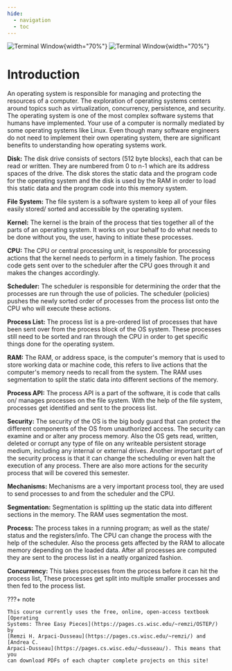 ```yaml
---
hide:
  - navigation
  - toc
---
```


![Terminal Window](/img/OS-Diagram.svg#only-light){width="70%"}
![Terminal Window](/img/OS-Diagram-Inverted.svg#only-dark){width="70%"}

# Introduction

An operating system is responsible for managing and protecting the resources of
a computer. The exploration of operating systems centers around topics such as
virtualization, concurrency, persistence, and security. The operating system is
one of the most complex software systems that humans have implemented. Your use
of a computer is normally mediated by some operating systems like Linux. Even
though many software engineers do not need to implement their own operating
system, there are significant benefits to understanding how operating systems
work.

**Disk:** The disk drive consists of sectors (512 byte blocks), each that can be
read or written. They are numbered from 0 to n-1 which are its address spaces
of the drive. The disk stores the static data and the program code for the
operating system and the disk is used by the RAM in order to load this static
data and the program code into this memory system.

**File System:** The file system is a software system to keep all of your files
easily stored/ sorted and accessible by the operating system.

**Kernel:** The kernel is the brain of the process that ties together all of the
parts of an operating system. It works on your behalf to do what needs to be
done without you, the user, having to initiate these processes.

**CPU:** The CPU or central processing unit, is responsible for processing actions
that the kernel needs to perform in a timely fashion. The process code gets
sent over to the scheduler after the CPU goes through it and makes the changes
accordingly.

**Scheduler:** The scheduler is responsible for determining the order that the
processes are run through the use of policies. The scheduler (policies) pushes
the newly sorted order of processes from the process list onto the CPU who will
execute these actions.

**Process List:** The process list is a pre-ordered list of processes that have
been sent over from the process block of the OS system. These processes still
need to be sorted and ran through the CPU in order to get specific things done
for the operating system.

**RAM:** The RAM, or address space, is the computer's memory that is used to store
working data or machine code, this refers to live actions that the computer's
memory needs to recall from the system. The RAM uses segmentation to split the
static data into different sections of the memory.

**Process API:** The process API is a part of the software, it is code that calls
on/ manages processes on the file system. With the help of the file system,
processes get identified and sent to the process list.

**Security:** The security of the OS is the big body guard that can protect the
different components of the OS from unauthorized access. The security can
examine and or alter any process memory. Also the OS gets read, written,
deleted or corrupt any type of file on any writeable persistent storage medium,
including any internal or external drives. Another important part of the
security process is that it can change the scheduling or even halt the
execution of any process. There are also more actions for the security process
that will be covered this semester.

**Mechanisms:** Mechanisms are a very important process tool, they are used to send
processes to and from the scheduler and the CPU.

**Segmentation:** Segmentation is splitting up the static data into different
sections in the memory. The RAM uses segmentation the most.

**Process:** The process takes in a running program; as well as the state/ status
and the registers/info. The CPU can change the process with the help of the
scheduler. Also the process gets affected by the RAM to allocate memory
depending on the loaded data. After all processes are computed they are sent to
the process list in a neatly organized fashion.

**Concurrency:** This takes processes from the process before it can hit the
process list, These processes get split into multiple smaller processes and
then fed to the process list.

???+ note

    This course currently uses the free, online, open-access textbook [Operating
    Systems: Three Easy Pieces](https://pages.cs.wisc.edu/~remzi/OSTEP/) by
    [Remzi H. Arpaci-Dusseau](https://pages.cs.wisc.edu/~remzi/) and [Andrea C.
    Arpaci-Dusseau](https://pages.cs.wisc.edu/~dusseau/). This means that you
    can download PDFs of each chapter complete projects on this site!
